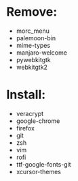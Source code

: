 # Remove:

- morc_menu
- palemoon-bin
- mime-types
- manjaro-welcome
- pywebkitgtk
- webkitgtk2

# Install:
- veracrypt
- google-chrome
- firefox
- git
- zsh
- vim
- rofi
- ttf-google-fonts-git
- xcursor-themes
